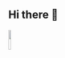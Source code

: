 ## Hi there 👋

<img src="https://cdn.jsdelivr.net/gh/devicons/devicon@latest/icons/javascript/javascript-original.svg" heigth="10%" width="10%" />
          
